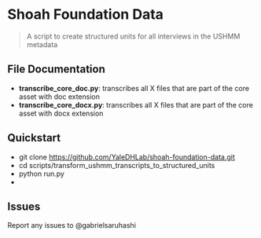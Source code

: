 # Shoah Foundation Data

> A script to create structured units for all interviews in the USHMM metadata

## File Documentation

* **transcribe_core_doc.py**: transcribes all X files that are part of the core asset with doc extension
* **transcribe_core_docx.py**: transcribes all X files that are part of the core asset with docx extension


## Quickstart


* git clone https://github.com/YaleDHLab/shoah-foundation-data.git
* cd scripts/transform\_ushmm\_transcripts_to_structured_units
* python run.py
* 


## Issues

Report any issues to @gabrielsaruhashi